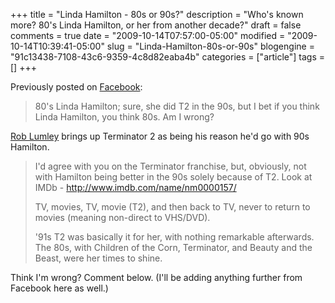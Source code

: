 +++
title = "Linda Hamilton - 80s or 90s?"
description = "Who's known more? 80's Linda Hamilton, or her from another decade?"
draft = false
comments = true
date = "2009-10-14T07:57:00-05:00"
modified = "2009-10-14T10:39:41-05:00"
slug = "Linda-Hamilton-80s-or-90s"
blogengine = "91c13438-7108-43c6-9359-4c8d82eaba4b"
categories = ["article"]
tags = []
+++

<p>Previously posted on <a rel="external nofollow" href="http://www.facebook.com/james.skemp">Facebook</a>:</p>
<blockquote>
<p>80's Linda Hamilton; sure, she did T2 in the 90s, but I bet if you think Linda Hamilton, you think 80s. Am I wrong?</p>
</blockquote>
<p><a rel="external" href="http://rmlumley.com/">Rob Lumley</a> brings up Terminator 2 as being his reason he'd go with 90s Hamilton.</p>
<blockquote>
<p>I'd agree with you on the Terminator franchise, but, obviously, not with Hamilton being better in the 90s solely because of T2. Look at IMDb - <a rel="external nofollow" href="http://www.imdb.com/name/nm0000157/">http://www.imdb.com/name/nm0000157/</a></p>
<p>TV, movies, TV, movie (T2), and then back to TV, never to return to movies (meaning non-direct to VHS/DVD).</p>
<p>'91s T2 was basically it for her, with nothing remarkable afterwards. The 80s, with Children of the Corn, Terminator, and Beauty and the Beast, were her times to shine.</p>
</blockquote>
<p>Think I'm wrong? Comment below. (I'll be adding anything further from Facebook here as well.)</p>

